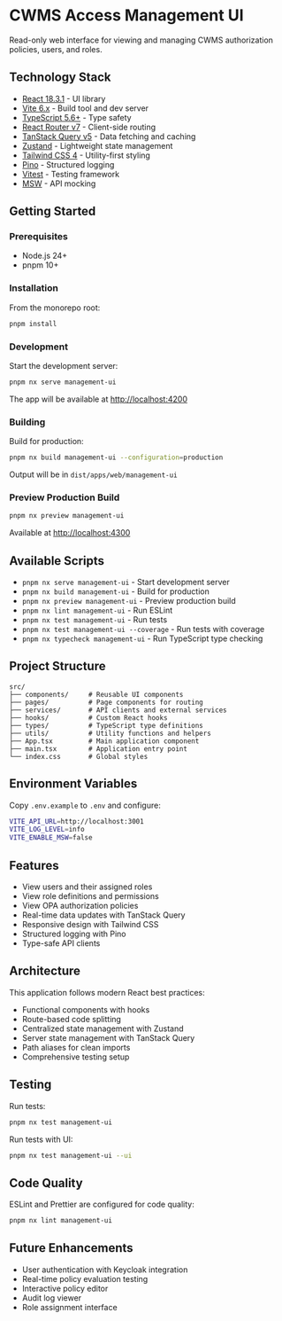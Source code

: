 # CWMS Access Management UI

Read-only web interface for viewing and managing CWMS authorization policies, users, and roles.

## Technology Stack

- [React 18.3.1](https://react.dev/) - UI library
- [Vite 6.x](https://vite.dev/) - Build tool and dev server
- [TypeScript 5.6+](https://www.typescriptlang.org/) - Type safety
- [React Router v7](https://reactrouter.com/) - Client-side routing
- [TanStack Query v5](https://tanstack.com/query/latest) - Data fetching and caching
- [Zustand](https://zustand-demo.pmnd.rs/) - Lightweight state management
- [Tailwind CSS 4](https://tailwindcss.com/) - Utility-first styling
- [Pino](https://getpino.io/) - Structured logging
- [Vitest](https://vitest.dev/) - Testing framework
- [MSW](https://mswjs.io/) - API mocking

## Getting Started

### Prerequisites

- Node.js 24+
- pnpm 10+

### Installation

From the monorepo root:

```bash
pnpm install
```

### Development

Start the development server:

```bash
pnpm nx serve management-ui
```

The app will be available at [http://localhost:4200](http://localhost:4200)

### Building

Build for production:

```bash
pnpm nx build management-ui --configuration=production
```

Output will be in `dist/apps/web/management-ui`

### Preview Production Build

```bash
pnpm nx preview management-ui
```

Available at [http://localhost:4300](http://localhost:4300)

## Available Scripts

- `pnpm nx serve management-ui` - Start development server
- `pnpm nx build management-ui` - Build for production
- `pnpm nx preview management-ui` - Preview production build
- `pnpm nx lint management-ui` - Run ESLint
- `pnpm nx test management-ui` - Run tests
- `pnpm nx test management-ui --coverage` - Run tests with coverage
- `pnpm nx typecheck management-ui` - Run TypeScript type checking

## Project Structure

```
src/
├── components/     # Reusable UI components
├── pages/          # Page components for routing
├── services/       # API clients and external services
├── hooks/          # Custom React hooks
├── types/          # TypeScript type definitions
├── utils/          # Utility functions and helpers
├── App.tsx         # Main application component
├── main.tsx        # Application entry point
└── index.css       # Global styles
```

## Environment Variables

Copy `.env.example` to `.env` and configure:

```bash
VITE_API_URL=http://localhost:3001
VITE_LOG_LEVEL=info
VITE_ENABLE_MSW=false
```

## Features

- View users and their assigned roles
- View role definitions and permissions
- View OPA authorization policies
- Real-time data updates with TanStack Query
- Responsive design with Tailwind CSS
- Structured logging with Pino
- Type-safe API clients

## Architecture

This application follows modern React best practices:

- Functional components with hooks
- Route-based code splitting
- Centralized state management with Zustand
- Server state management with TanStack Query
- Path aliases for clean imports
- Comprehensive testing setup

## Testing

Run tests:

```bash
pnpm nx test management-ui
```

Run tests with UI:

```bash
pnpm nx test management-ui --ui
```

## Code Quality

ESLint and Prettier are configured for code quality:

```bash
pnpm nx lint management-ui
```

## Future Enhancements

- User authentication with Keycloak integration
- Real-time policy evaluation testing
- Interactive policy editor
- Audit log viewer
- Role assignment interface
